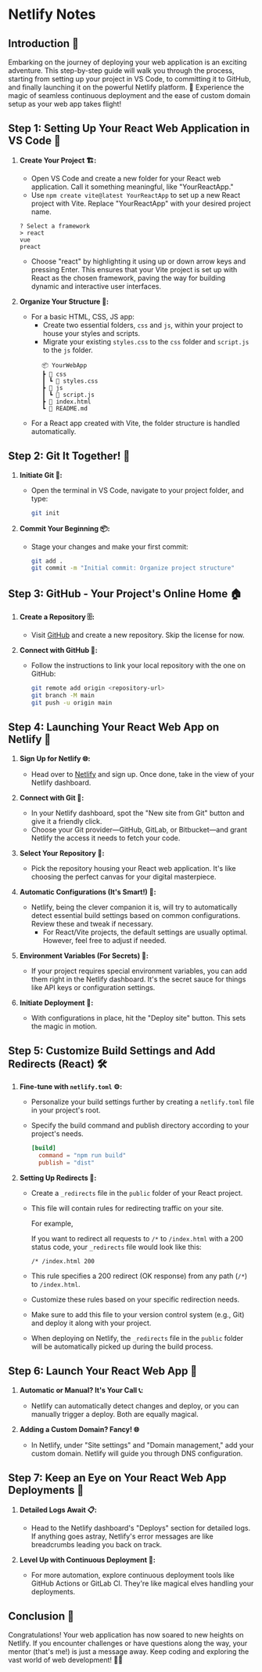 # Netlify Notes

## Introduction 🌟

Embarking on the journey of deploying your web application is an exciting adventure. This step-by-step guide will walk you through the process, starting from setting up your project in VS Code, to committing it to GitHub, and finally launching it on the powerful Netlify platform. 🚀 Experience the magic of seamless continuous deployment and the ease of custom domain setup as your web app takes flight!

## Step 1: Setting Up Your React Web Application in VS Code 🚀

1. **Create Your Project 🏗️:**
   - Open VS Code and create a new folder for your React web application. Call it something meaningful, like "YourReactApp."
   - Use `npm create vite@latest YourReactApp` to set up a new React project with Vite. Replace "YourReactApp" with your desired project name.

   ```plaintext
   ? Select a framework
   > react
   vue
   preact
   ```

   - Choose "react" by highlighting it using up or down arrow keys and pressing Enter. This ensures that your Vite project is set up with React as the chosen framework, paving the way for building dynamic and interactive user interfaces.

2. **Organize Your Structure 🧱:**
   - For a basic HTML, CSS, JS app:
     - Create two essential folders, `css` and `js`, within your project to house your styles and scripts.
     - Migrate your existing `styles.css` to the `css` folder and `script.js` to the `js` folder.
     ```plaintext
        📦 YourWebApp
        ┣ 📂 css
        ┃ ┗ 📜 styles.css
        ┣ 📂 js
        ┃ ┗ 📜 script.js
        ┣ 📜 index.html
        ┗ 📜 README.md
     ```
   - For a React app created with Vite, the folder structure is handled automatically.

## Step 2: Git It Together! 🔄

1. **Initiate Git 🚀:**
   - Open the terminal in VS Code, navigate to your project folder, and type:
     ```bash
     git init
     ```

2. **Commit Your Beginning 📦:**
   - Stage your changes and make your first commit:
     ```bash
     git add .
     git commit -m "Initial commit: Organize project structure"
     ```

## Step 3: GitHub - Your Project's Online Home 🏠

1. **Create a Repository 🗄️:**
   - Visit [GitHub](https://github.com/) and create a new repository. Skip the license for now.

2. **Connect with GitHub 🔗:**
   - Follow the instructions to link your local repository with the one on GitHub:
     ```bash
     git remote add origin <repository-url>
     git branch -M main
     git push -u origin main
     ```

## Step 4: Launching Your React Web App on Netlify 🚀

1. **Sign Up for Netlify 🌐:**
   - Head over to [Netlify](https://www.netlify.com/) and sign up. Once done, take in the view of your Netlify dashboard.

2. **Connect with Git 🔄:**
   - In your Netlify dashboard, spot the "New site from Git" button and give it a friendly click.
   - Choose your Git provider—GitHub, GitLab, or Bitbucket—and grant Netlify the access it needs to fetch your code.

3. **Select Your Repository 📁:**
   - Pick the repository housing your React web application. It's like choosing the perfect canvas for your digital masterpiece.

4. **Automatic Configurations (It's Smart!) 🤖:**
   - Netlify, being the clever companion it is, will try to automatically detect essential build settings based on common configurations. Review these and tweak if necessary.
     - For React/Vite projects, the default settings are usually optimal. However, feel free to adjust if needed.

5. **Environment Variables (For Secrets) 🔐:**
   - If your project requires special environment variables, you can add them right in the Netlify dashboard. It's the secret sauce for things like API keys or configuration settings.

6. **Initiate Deployment 🚀:**
   - With configurations in place, hit the "Deploy site" button. This sets the magic in motion.

## Step 5: Customize Build Settings and Add Redirects (React) 🛠️

1. **Fine-tune with `netlify.toml` ⚙️:**

   - Personalize your build settings further by creating a `netlify.toml` file in your project's root.
   - Specify the build command and publish directory according to your project's needs.

     ```toml
     [build]
       command = "npm run build"
       publish = "dist"
     ```

2. **Setting Up Redirects 🔄:**

   - Create a `_redirects` file in the `public` folder of your React project.
   - This file will contain rules for redirecting traffic on your site.

     For example,

        If you want to redirect all requests to `/*` to `/index.html` with a 200 status code, your `_redirects` file would look like this:

      ```plaintext
      /* /index.html 200
      ```

    - This rule specifies a 200 redirect (OK response) from any path (`/*`) to `/index.html`.
    - Customize these rules based on your specific redirection needs.

    - Make sure to add this file to your version control system (e.g., Git) and deploy it along with your project.

    - When deploying on Netlify, the `_redirects` file in the `public` folder will be automatically picked up during the build process.

## Step 6: Launch Your React Web App 🚀

1. **Automatic or Manual? It's Your Call 📞:**
   - Netlify can automatically detect changes and deploy, or you can manually trigger a deploy. Both are equally magical.

2. **Adding a Custom Domain? Fancy! 🌐**
   - In Netlify, under "Site settings" and "Domain management," add your custom domain. Netlify will guide you through DNS configuration.

## Step 7: Keep an Eye on Your React Web App Deployments 🚨

1. **Detailed Logs Await 📋:**
   - Head to the Netlify dashboard's "Deploys" section for detailed logs. If anything goes astray, Netlify's error messages are like breadcrumbs leading you back on track.

2. **Level Up with Continuous Deployment 🔄:**
   - For more automation, explore continuous deployment tools like GitHub Actions or GitLab CI. They're like magical elves handling your deployments.

## Conclusion 🎉

Congratulations! Your web application has now soared to new heights on Netlify. If you encounter challenges or have questions along the way, your mentor (that's me!) is just a message away. Keep coding and exploring the vast world of web development! 🚀🌐
